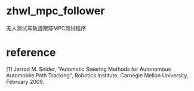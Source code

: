 # zhwl_mpc_follower
无人测试车轨迹跟踪MPC测试程序


 # reference 

 [1] Jarrod M. Snider, "Automatic Steering Methods for Autonomous Automobile Path Tracking", Robotics Institute, Carnegie Mellon University, February 2009.

